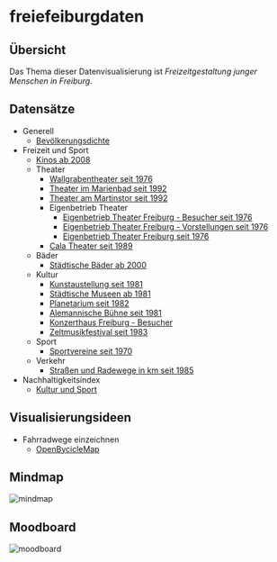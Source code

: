 # freiefeiburgdaten

## Übersicht

Das Thema dieser Datenvisualisierung ist *Freizeitgestaltung junger Menschen in Freiburg*.

## Datensätze

* Generell
  * [Bevölkerungsdichte](https://fritz.freiburg.de/asw/asw.exe?aw=Flaechennutzung/Region_Bevoelkerungsdichte)
* Freizeit und Sport
  * [Kinos ab 2008](https://fritz.freiburg.de/asw/asw.exe?aw=Kultur/JB_Kinos_ALLE_ASW)
  * Theater
    * [Wallgrabentheater seit 1976](https://fritz.freiburg.de/asw/asw.exe?aw=Kultur/JB_Wallgrabentheater)
    * [Theater im Marienbad seit 1992](https://fritz.freiburg.de/asw/asw.exe?aw=Kultur/JB_Theater_Marienbad)
    * [Theater am Martinstor seit 1992](https://fritz.freiburg.de/asw/asw.exe?aw=Kultur/JB_Theater_Martinstor)
    * Eigenbetrieb Theater
      * [Eigenbetrieb Theater Freiburg - Besucher seit 1976](https://fritz.freiburg.de/asw/asw.exe?aw=Kultur/JB_EB_Theater_Besucher)
      * [Eigenbetrieb Theater Freiburg - Vorstellungen seit 1976](https://fritz.freiburg.de/asw/asw.exe?aw=Kultur/JB_EB_Theater_Vorst)
      * [Eigenbetrieb Theater Freiburg seit 1976](https://fritz.freiburg.de/asw/asw.exe?aw=Kultur/JB_Eigenbetrieb%20Theater)
    * [Cala Theater seit 1989](https://fritz.freiburg.de/asw/asw.exe?aw=Kultur/JB_CALA_THEATER)
  * Bäder
    * [Städtische Bäder ab 2000](https://fritz.freiburg.de/asw/asw.exe?aw=Sport/JB_Baeder)
  * Kultur
    * [Kunstaustellung seit 1981](https://fritz.freiburg.de/asw/asw.exe?aw=Kultur/JB_Kunstausstellungen)
    * [Städtische Museen ab 1981](https://fritz.freiburg.de/asw/asw.exe?aw=Kultur/JB_Museen)
    * [Planetarium seit 1982](https://fritz.freiburg.de/asw/asw.exe?aw=Kultur/JB_Planetarium)
    * [Alemannische Bühne seit 1981](https://fritz.freiburg.de/asw/asw.exe?aw=Kultur/JB_Alemannische_Buehne)
    * [Konzerthaus Freiburg - Besucher](https://fritz.freiburg.de/asw/asw.exe?aw=Kultur/JB_Konzerthaus_Besucher)
    * [Zeltmusikfestival seit 1983](https://fritz.freiburg.de/asw/asw.exe?aw=Kultur/JB_Zeltmusikfestival)
  * Sport
    * [Sportvereine seit 1970](https://fritz.freiburg.de/asw/asw.exe?aw=Sport/JB_Sportvereine)
  * Verkehr
    * [Straßen und Radewege in km seit 1985](https://fritz.freiburg.de/asw/asw.exe?aw=Verkehr/JB_VERKEHR_STRASSEN)
* Nachhaltigkeitsindex
  * [Kultur und Sport](https://fritz.freiburg.de/asw/asw.exe?aw=Nachhaltigkeit/Freiburger_Nachhaltigkeitsindikatoren&@Feld=12)

## Visualisierungsideen

* Fahrradwege einzeichnen
  * [OpenBycicleMap](https://www.openstreetmap.org/search?query=freiburg#map=12/47.9874/7.7965&layers=C)

## Mindmap

![mindmap](assents/mindmap.png)

## Moodboard

![moodboard](assents/Moodboard.png)
